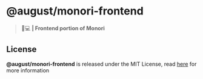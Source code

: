 # @august/monori-frontend
> :ghost::computer: **| Frontend portion of Monori**

## License
**@august/monori-frontend** is released under the MIT License, read [here](../../LICENSE) for more information